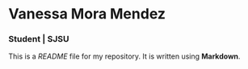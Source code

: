 # Vanessa Mora Mendez

### Student | SJSU 

This is a *README* file for my repository. It is written using **Markdown**. 
